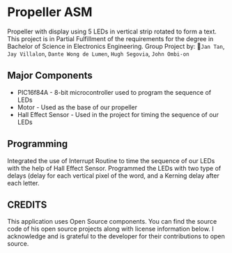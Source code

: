 # Propeller ASM
Propeller with display using 5 LEDs in vertical strip rotated to form a text.
This project is in Partial Fulfillment of the requirements for the degree in Bachelor of Science in Electronics Engineering.
Group Project by: 🌟`Jan Tan`, `Jay Villalon`, `Dante Wong de Lumen`, `Hugh Segovia`, `John Ombi-on`

## Major Components
- PIC16f84A - 8-bit microcontroller used to program the sequence of LEDs
- Motor - Used as the base of our propeller
- Hall Effect Sensor - Used in the project for timing the sequence of our LEDs

## Programming
Integrated the use of Interrupt Routine to time the sequence of our LEDs with the help of Hall Effect Sensor. Programmed the LEDs with two type of delays (delay for each vertical pixel of the word, and a Kerning delay after each letter.

## CREDITS
This application uses Open Source components. You can find the source code of his
open source projects along with license information below. I acknowledge and is 
grateful to the developer for their contributions to open source.
